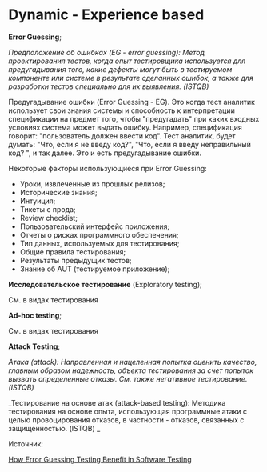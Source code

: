 # Dynamic - Experience based

**Error Guessing**;

_Предположение об ошибках (EG - error guessing): Метод проектирования тестов, когда опыт тестировщика используется для предугадывания того, какие дефекты могут быть в тестируемом компоненте или системе в результате сделанных ошибок, а также для разработки тестов специально для их выявления. (ISTQB)_

Предугадывание ошибки (Error Guessing - EG). Это когда тест аналитик использует свои знания системы и способность к интерпретации спецификации на предмет того, чтобы "предугадать" при каких входных условиях система может выдать ошибку. Например, спецификация говорит: "пользователь должен ввести код". Тест аналитик, будет думать: "Что, если я не введу код?", "Что, если я введу неправильный код? ", и так далее. Это и есть предугадывание ошибки.

Некоторые факторы использующиеся при Error Guessing:

* Уроки, извлеченные из прошлых релизов;
* Исторические знания;
* Интуиция;
* Тикеты с прода;
* Review checklist;
* Пользовательский интерфейс приложения;
* Отчеты о рисках программного обеспечения;
* Тип данных, используемых для тестирования;
* Общие правила тестирования;
* Результаты предыдущих тестов;
* Знание об AUT (тестируемое приложение);

**Исследовательское тестирование** (Exploratory testing);

См. в видах тестирования

**Ad-hoc testing**;

См. в видах тестирования

**Attack Testing**;

_Атака (attack): Направленная и нацеленная попытка оценить качество, главным образом надежность, объекта тестирования за счет попыток вызвать определенные отказы. См. также негативное тестирование. (ISTQB)_

\_Тестирование на основе атак (attack-based testing): Методика тестирования на основе опыта, использующая программные атаки с целью провоцирования отказов, в частности - отказов, связанных с защищенностью. (ISTQB) \_

Источник:

[How Error Guessing Testing Benefit in Software Testing](https://medium.com/@appsierra/how-error-guessing-testing-benefit-in-software-testing-bdbd076fea33)

